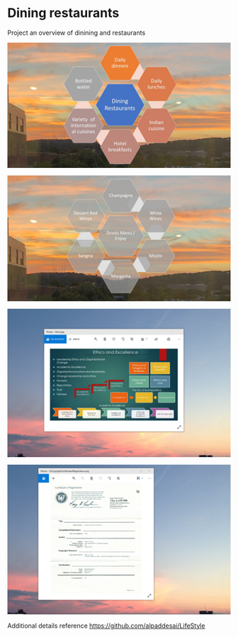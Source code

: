 # Dining restaurants

Project an overview of dinining and restaurants

![image](Dining_Restaurants.jpg)

![image](AlcholicBeverages.jpg)

![image](EthicsandExcellence.png)

![image](USCopyrightCertificate.png)

Additional details reference https://github.com/alpaddesai/LifeStyle
